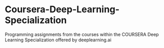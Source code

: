 # Coursera-Deep-Learning-Specialization
Programming assignments from the courses within the COURSERA Deep Learning Specialization offered by deeplearning.ai
